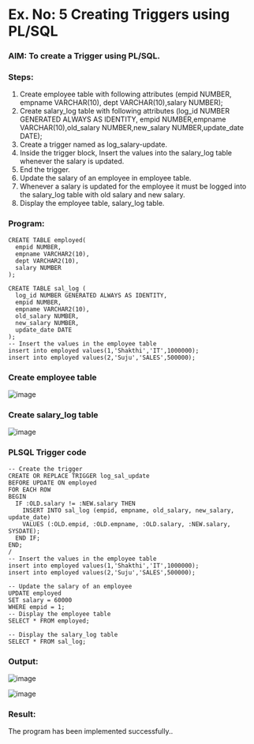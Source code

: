 # Ex. No: 5 Creating Triggers using PL/SQL

### AIM: To create a Trigger using PL/SQL.

### Steps:
1. Create employee table with following attributes (empid NUMBER, empname VARCHAR(10), dept VARCHAR(10),salary NUMBER);
2. Create salary_log table with following attributes (log_id NUMBER GENERATED ALWAYS AS IDENTITY, empid NUMBER,empname VARCHAR(10),old_salary NUMBER,new_salary NUMBER,update_date DATE);
3. Create a trigger named as log_salary-update.
4. Inside the trigger block, Insert the values into the salary_log table whenever the salary is updated.
5. End the trigger.
6. Update the salary of an employee in employee table.
7. Whenever a salary is updated for the employee it must be logged into the salary_log table with old salary and new salary.
8. Display the employee table, salary_log table.

### Program:
```
CREATE TABLE employed(
  empid NUMBER,
  empname VARCHAR2(10),
  dept VARCHAR2(10),
  salary NUMBER
);

CREATE TABLE sal_log (
  log_id NUMBER GENERATED ALWAYS AS IDENTITY,
  empid NUMBER,
  empname VARCHAR2(10),
  old_salary NUMBER,
  new_salary NUMBER,
  update_date DATE
);
-- Insert the values in the employee table
insert into employed values(1,'Shakthi','IT',1000000);
insert into employed values(2,'Suju','SALES',500000);
```
### Create employee table

![image](https://github.com/Thilagavathi7/Ex-No-5-Creating-Triggers-using-PL-SQL/assets/119407159/09882344-afae-441f-a04c-2e825974eb5a)

### Create salary_log table

![image](https://github.com/Thilagavathi7/Ex-No-5-Creating-Triggers-using-PL-SQL/assets/119407159/f53d2747-aa76-4d8e-98ce-c486f33ffde1)

### PLSQL Trigger code
```
-- Create the trigger
CREATE OR REPLACE TRIGGER log_sal_update
BEFORE UPDATE ON employed
FOR EACH ROW
BEGIN
  IF :OLD.salary != :NEW.salary THEN
    INSERT INTO sal_log (empid, empname, old_salary, new_salary, update_date)
    VALUES (:OLD.empid, :OLD.empname, :OLD.salary, :NEW.salary, SYSDATE);
  END IF;
END;
/
-- Insert the values in the employee table
insert into employed values(1,'Shakthi','IT',1000000);
insert into employed values(2,'Suju','SALES',500000);

-- Update the salary of an employee
UPDATE employed
SET salary = 60000
WHERE empid = 1;
-- Display the employee table
SELECT * FROM employed;

-- Display the salary_log table
SELECT * FROM sal_log;
```

### Output:

![image](https://github.com/Thilagavathi7/Ex-No-5-Creating-Triggers-using-PL-SQL/assets/119407159/54a3eed3-d2ed-470f-8f61-6618cdf7f0ea)

![image](https://github.com/Thilagavathi7/Ex-No-5-Creating-Triggers-using-PL-SQL/assets/119407159/412d291b-a97a-4aa2-a257-925aad61b9da)

### Result:

The program has been implemented successfully..

